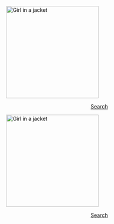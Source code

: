 <html>
<head> 
<link href="https://maxcdn.bootstrapcdn.com/bootstrap/3.3.7/css/bootstrap.min.css" rel="stylesheet"/></head>
<body> 

<div class="row">
<div class="col-md-6">
<div class="row">
<div class="col-md-6">
<img src="https://i.pinimg.com/originals/ee/e7/5d/eee75d6e875e7e205a1394aaa96fad12.png" alt="Girl in a jacket" width="250" height="250">
              
<p style="text-align:center">
<a href="http//www.google.com">Search</a>
</p>
</div>
</div>
</div>
<div class="col-md-6">  
<div class="row">
<img src="https://i.pinimg.com/originals/ee/e7/5d/eee75d6e875e7e205a1394aaa96fad12.png" alt="Girl in a jacket" width="250" height="250">
              
<p style="text-align:center">
<a href="http//www.google.com">Search</a>
</p>
</div>
</div>
</div>
</div>
</body>
</html>

